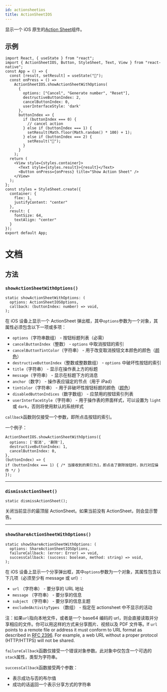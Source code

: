 ```yaml
---
id: actionsheetios
title: ActionSheetIOS
---
```


显示一个 iOS 原生的[Action Sheet](https://developer.apple.com/design/human-interface-guidelines/ios/views/action-sheets/)组件。

## 示例

```SnackPlayer name=ActionSheetIOS&supportedPlatforms=ios
import React, { useState } from "react";
import { ActionSheetIOS, Button, StyleSheet, Text, View } from "react-native";
const App = () => {
  const [result, setResult] = useState("🔮");
  const onPress = () =>
    ActionSheetIOS.showActionSheetWithOptions(
      {
        options: ["Cancel", "Generate number", "Reset"],
        destructiveButtonIndex: 2,
        cancelButtonIndex: 0,
        userInterfaceStyle: 'dark'
      },
      buttonIndex => {
        if (buttonIndex === 0) {
          // cancel action
        } else if (buttonIndex === 1) {
          setResult(Math.floor(Math.random() * 100) + 1);
        } else if (buttonIndex === 2) {
          setResult("🔮");
        }
      }
    );
  return (
    <View style={styles.container}>
      <Text style={styles.result}>{result}</Text>
      <Button onPress={onPress} title="Show Action Sheet" />
    </View>
  );
};
const styles = StyleSheet.create({
  container: {
    flex: 1,
    justifyContent: "center"
  },
  result: {
    fontSize: 64,
    textAlign: "center"
  }
});
export default App;
```

# 文档

## 方法

### `showActionSheetWithOptions()`

```tsx
static showActionSheetWithOptions: (
  options: ActionSheetIOSOptions,
  callback: (buttonIndex: number) => void,
);
```

在 iOS 设备上显示一个 ActionSheet 弹出框，其中`options`参数为一个对象，其属性必须包含以下一项或多项：

- `options`（字符串数组） - 按钮标题列表（必需）
- `cancelButtonIndex`（整数） - `options` 中取消按钮的索引
- `cancelButtonTintColor`（字符串） - 用于改变取消按钮文本颜色的颜色（[颜色](colors)）
- `destructiveButtonIndex`（整数或整数数组） - `options` 中破坏性按钮的索引
- `title`（字符串） - 显示在操作表上方的标题
- `message`（字符串） - 显示在标题下方的消息
- `anchor`（数字） - 操作表应锚定的节点（用于 iPad）
- `tintColor`（字符串） - 用于非破坏性按钮标题的颜色（[颜色](colors)）
- `disabledButtonIndices`（数字数组） - 应禁用的按钮索引列表
- `userInterfaceStyle`（字符串） - 用于操作表的界面样式，可以设置为 `light` 或 `dark`，否则将使用默认的系统样式

`callback`函数则仅接受一个参数，即所点击按钮的索引。

一个例子：

```
ActionSheetIOS.showActionSheetWithOptions({
  options: ['取消', '删除'],
  destructiveButtonIndex: 1,
  cancelButtonIndex: 0,
},
(buttonIndex) => {
if (buttonIndex === 1) { /* 当接收到的索引为1，即点击了删除按钮时，执行对应操作 */ }
});
```

---

### `dismissActionSheet()`

```tsx
static dismissActionSheet();
```

关闭当前显示的最顶层 ActionSheet。如果当前没有 ActionSheet，则会显示警告。

---

### `showShareActionSheetWithOptions()`

```tsx
static showShareActionSheetWithOptions: (
  options: ShareActionSheetIOSOptions,
  failureCallback: (error: Error) => void,
  successCallback: (success: boolean, method: string) => void,
);
```

在 iOS 设备上显示一个分享弹出框，其中`options`参数为一个对象，其属性包含以下几项（必须至少有 message 或 url）:

- `url` （字符串） - 要分享的 URL 地址
- `message` （字符串） - 要分享的信息
- `subject` （字符串） - 要分享的信息主题
- `excludedActivityTypes` （数组） - 指定在 actionsheet 中不显示的活动

注：如果`url`指向本地文件，或者是一个 base64 编码的 url，则会直接读取并分享相应的文件。你可以用这样的方式来分享图片、视频以及 PDF 文件等。If `url` points to a remote file or address it must conform to URL format as described in [RFC 2396](https://www.ietf.org/rfc/rfc2396.txt). For example, a web URL without a proper protocol (HTTP/HTTPS) will not be shared.

`failureCallback`函数仅接受一个错误对象参数。此对象中仅包含一个可选的`stack`属性，类型为字符串。

`successCallback`函数接受两个参数：

- 表示成功与否的布尔值
- 成功的话返回一个表示分享方式的字符串
